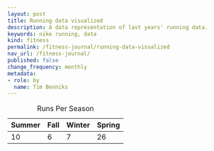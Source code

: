 ```yaml
---
layout: post
title: Running data visualized
description: A data representation of last years' running data.
keywords: nike running, data
kind: fitness
permalink: /fitness-journal/running-data-visualized
nav_url: /fitness-journal/
published: false
change_frequency: monthly
metadata:
- role: by
  name: Tim Benniks
---
```


<table>
	<caption>Runs Per Season</caption>
	<thead>
		<tr>
			<th>Summer</th>
			<th>Fall</th>
			<th>Winter</th>
			<th>Spring</th>
		</tr>
	</thead>
	<tbody>
		<tr>
			<td>10</td>
			<td>6</td>
			<td>7</td>
			<td>26</td>
		</tr>
	</tbody>
</table>